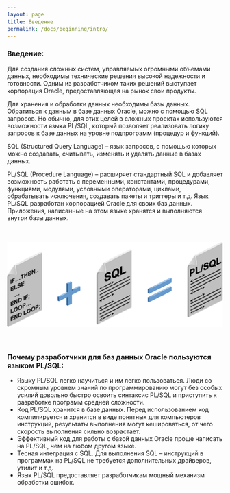 ```yaml
---
layout: page
title: Введение
permalink: /docs/beginning/intro/
---
```



### Введение:


Для создания сложных систем, управляемых огромными объемами данных, необходимы технические решения высокой надежности и готовности. Одним из разработчиком таких решений выступает корпорация Oracle, предоставляющая на рынок свои продукты.


Для хранения и обработки данных необходимы базы данных. Обратиться к данным в базе данных Oracle, можно с помощью SQL запросов. Но обычно, для этих целей в сложных проектах используются возможности языка PL/SQL, который позволяет реализовать логику запросов к базе данных на уровне подпрограмм (процедур и функций).


SQL (Structured Query Language) – язык запросов, с помощью которых можно создавать, считывать, изменять и удалять данные в базах данных.


PL/SQL (Procedure Language) – расширяет стандартный SQL и добавляет возможность работать с переменными, константами, процедурами, функциями, модулями, условными операторами, циклами, обрабатывать исключения, создавать пакеты и триггеры и т.д. Язык PL/SQL разработан корпорацией Oracle для своих баз данных. Приложения, написанные на этом языке хранятся и выполняются внутри базы данных.  


<br/>
<br/>

<div align="center"><img src="plsqlpjp.png" border="0" alt="PL/SQL"></div>

<br/>
<br/>

### Почему разработчики для баз данных Oracle пользуются языком PL/SQL:

<ul>
<li>Языку PL/SQL легко научиться и им легко пользоваться.  Люди со скромным уровнем знаний по программированию могут без особых усилий довольно быстро освоить синтаксис PL/SQL и приступить к разработке программ средней сложности.</li>
<li>Код PL/SQL хранится в базе данных. Перед использованием код компилируется и хранится в виде понятных для компьютеров инструкций,  результаты выполнения могут кешироваться, от чего скорость выполнения сильно возрастает.</li>
<li>Эффективный код для работы с базой данных Oracle проще написать на PL/SQL, чем на любом другом языке.</li>
<li>Тесная интеграция с SQL. Для выполнения SQL – инструкций в программах на PL/SQL не требуется дополнительных драйверов, утилит и т.д.</li>
<li>Язык PL/SQL предоставляет разработчикам мощный механизм обработки ошибок.</li>
</ul>
